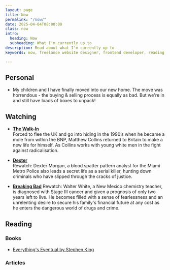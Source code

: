 ```yaml
---
layout: page
title: Now
permalink: "/now/"
date: 2025-04-04T08:00:00
class: now
intro:
  heading: Now
  subheading: What I'm currently up to
description: Read about what I'm currently up to
keywords: now, freelance website designer, frontend developer, reading, watching, work

---
```

## Personal
* My children and I have finally moved into our new home. The move was horrendous - the buying & selling process is equally as bad. But we're in and still have loads of boxes to unpack!

## Watching

* **[The Walk-In](https://www.themoviedb.org/tv/210664-the-walk-in "The Walk-In")**  
Forced to flee the UK and go into hiding in the 1990’s when he became a mole from within the BNP, Matthew Collins returned to Britain to make a new life for himself. As Collins works with young white men in the fight against radicalisation.

* **[Dexter](https://www.themoviedb.org/tv/1405-dexter "Dexter")**  
Rewatch: Dexter Morgan, a blood spatter pattern analyst for the Miami Metro Police also leads a secret life as a serial killer, hunting down criminals who have slipped through the cracks of justice.

* **[Breaking Bad](https://www.themoviedb.org/tv/1396-breaking-bad "Breaking Bad")**
Rewatch: Walter White, a New Mexico chemistry teacher, is diagnosed with Stage III cancer and given a prognosis of only two years left to live. He becomes filled with a sense of fearlessness and an unrelenting desire to secure his family's financial future at any cost as he enters the dangerous world of drugs and crime.

## Reading

### Books
* [ Everything's Eventual by Stephen King](https://bookwyrm.social/book/73015/s/everythings-eventual "Everything's Eventual by Stephen King")

### Articles
